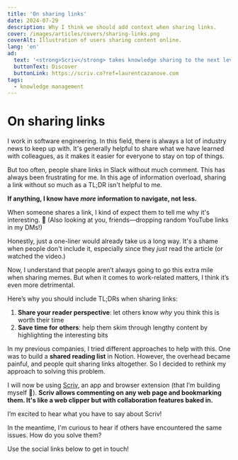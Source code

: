 ```yaml
---
title: 'On sharing links'
date: 2024-07-29
description: Why I think we should add context when sharing links.
cover: /images/articles/covers/sharing-links.png
coverAlt: Illustration of users sharing content online.
lang: 'en'
ad:
  text: '<strong>Scriv</strong> takes knowledge sharing to the next level.'
  buttonText: Discover
  buttonLink: https://scriv.co?ref=laurentcazanove.com
tags:
  - knowledge management
---
```


# On sharing links

I work in software engineering. In this field, there is always a lot of industry news to keep up with. It's generally helpful to share what we have learned with colleagues, as it makes it easier for everyone to stay on top of things.

But too often, people share links in Slack without much comment. This has always been frustrating for me. In this age of information overload, sharing a link without so much as a TL;DR isn't helpful to me.

**If anything, I know have _more_ information to navigate, not less.**

When someone shares a link, I kind of expect them to tell me why it's interesting. 😬 (Also looking at you, friends—dropping random YouTube links in my DMs!)

Honestly, just a one-liner would already take us a long way. It's a shame when people don't include it, especially since they _just_ read the article (or watched the video.)

Now, I understand that people aren’t always going to go this extra mile when sharing memes. But when it comes to work-related matters, I think it’s even more detrimental.

Here’s why you should include TL;DRs when sharing links:

1. **Share your reader perspective**: let others know _why_ you think this is worth their time
2. **Save time for others**: help them skim through lengthy content by highlighting the interesting bits

In my previous companies, I tried different approaches to help with this. One was to build a **shared reading list** in Notion. However, the overhead became painful, and people quit sharing links altogether. So I decided to rethink my approach to solving this problem.

I will now be using [Scriv](https://scriv.co?ref=laurentcazanove.com), an app and browser extension (that I’m building myself 🥳). **Scriv allows commenting on any web page and bookmarking them. It's like a web clipper but with collaboration features baked in.**

I’m excited to hear what you have to say about Scriv!

In the meantime, I'm curious to hear if others have encountered the same issues. How do you solve them?

Use the social links below to get in touch!

